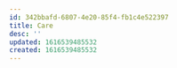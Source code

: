 ```yaml
---
id: 342bbafd-6807-4e20-85f4-fb1c4e522397
title: Care
desc: ''
updated: 1616539485532
created: 1616539485532
---
```


